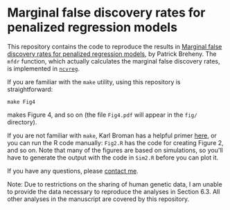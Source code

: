# Marginal false discovery rates for penalized regression models

This repository contains the code to reproduce the results in [Marginal false discovery rates for penalized regression models](https://arxiv.org/pdf/1607.05636), by Patrick Breheny.
The `mfdr` function, which actually calculates the marginal false discovery rates, is implemented in [`ncvreg`](https://github.com/pbreheny/ncvreg).

If you are familiar with the `make` utility, using this repository is straightforward:

```
make Fig4
```

makes Figure 4, and so on (the file `Fig4.pdf` will appear in the `fig/` directory).

If you are not familiar with `make`, Karl Broman has a helpful primer [here](http://kbroman.org/minimal_make), or you can run the R code manually: `Fig2.R` has the code for creating Figure 2, and so on.  Note that many of the figures are based on simulations, so you'll have to generate the output with the code in `Sim2.R` before you can plot it.

If you have any questions, please [contact me](mailto:patrick-breheny@uiowa.edu).

Note: Due to restrictions on the sharing of human genetic data, I am unable to provide the data necessary to reproduce the analyses in Section 6.3.  All other analyses in the manuscript are covered by this repository.
